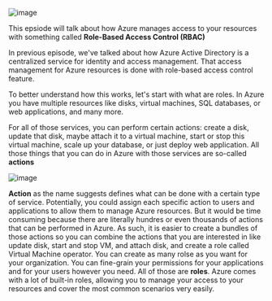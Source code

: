 ![image](https://github.com/user-attachments/assets/6635aa7f-4ad5-4736-9412-0766c2472793)

This epsiode will talk about how Azure manages access to your resources with something called **Role-Based Access Control (RBAC)**

In previous episode, we've talked about how Azure Active Directory is a centralized service for identity and access management. That access management for Azure resources is done with role-based access control feature. 

To better understand how this works, let's start with what are roles. In Azure you have multiple resources like disks, virtual machines, SQL databases, or web applications, and many more. 

For all of those services, you can perform certain actions: create a disk, update that disk, maybe attach it to a virtual machine, start or stop this virtual machine, scale up your database, or just deploy web application. All those things that you can do in Azure with those services are so-called **actions**


![image](https://github.com/user-attachments/assets/8d1ea739-d7d7-415e-b812-a48464c441de)

**Action** as the name suggests defines what can be done with a certain type of service. Potentially, you could assign each specific action to users and applications to allow them to manage Azure resources. But it would be time consuming because there are literally hundres or even thousands of actions that can be performed in Azure. As such, it is easier to create a bundles of those actions so you can combine the actions that you are interested in like update disk, start and stop VM, and attach disk, and create a role called Virtual Machine operator. You can create as many rolse as you want for your organization. You can fine-grain your permissions for your applications and for your users however you need. All of those are **roles**. Azure comes with a lot of built-in roles, allowing you to manage your access to your resources and cover the most common scenarios very easily.

